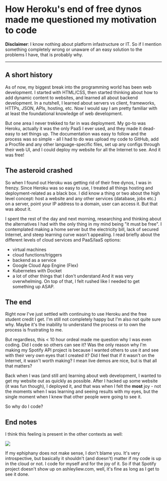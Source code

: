# How Heroku's end of free dynos made me questioned my motivation to code

**Disclaimer**: I know nothing about platform infastructure or IT. So if I mention something completely wrong or unaware of an easy solution to the problems I have, that is probably why.

---

## A short history

As of now, my biggest break into the programming world has been web development. I started with HTML/CSS, then started thinking about how to add dynamic content to websites, and learned all about backend development. In a nutshell, I learned about servers vs client, frameworks, HTTPs, JSON, APIs, hosting, etc. Now I would say I am pretty familiar with at least the foundational knowledge of web development. 

But one area I never trekked to far in was deployment. My go-to was Heroku, actually it was the only PaaS I ever used, and they made it dead-easy to set things up. The documentation was easy to follow and the process was so simple - all I had to do was upload my code to GitHub, add a Procfile and any other language-specific files, set up any configs through their web UI, and I could deploy my website for all the Internet to see. And it was free!

## The asteroid crashed

So when I found out Heroku was getting rid of their free dynos, I was in frenzy. Since Heroku was so easy to use, I treated all things hosting and deployment-related as a black box. I did know a thing or two about the high level concept: host a website and any other services (database, jobs etc.) on a server, point your IP address to a domain, user can access it. But that was about it. 

I spent the rest of the day and next morning, researching and thinking about the alternatives I had with the only thing in my mind being "it must be free". I contemplated making a home server but the electricity bill, lack of secured Internet, and steep learning curve wasn't appealing. I read briefly about the different levels of cloud services and PaaS/IaaS options:
- virtual machines
- cloud functions/triggers
- backend as a service
- Google Cloud App Engine (Flex)
- Kubernetes with Docket
- a lot of other things that I don't understand
And it was very overwhelming. On top of that, I felt rushed like I needed to get something up ASAP.

## The end

Right now I've just settled with continuing to use Heroku and the free student credit I get. I'm still not completely happy but I'm also not quite sure why. Maybe it's the inability to understand the process or to own the process is frustrating to me.

But regardless, this < 10 hour ordeal made me question why I was even coding. Did I code so others can see it? Was the only reason why I'm making my Spotify API project is because I wanted others to use it and see with their very own eyes that I created it? Did I feel that if it wasn't on the Internet, it wasn't worth making? I mean live demos are nice, but is that all that matters?

Back when I was (and still am) learning about web development, I wanted to get my website out as quickly as possible. After I hacked up some website (it was fun though), I deployed it, and that was when I felt the **most** joy - not the moments when I was learning and seeing results with my eyes, but the single moment when I knew that other people were going to see it.

So why do I code?

## End notes

I think this feeling is present in the other contexts as well:

![](https://media.discordapp.net/attachments/751122448543645726/1012228963856298024/IMG_1063.PNG?width=704&height=1253)

If my ephiphany does not make sense, I don't blame you. It's very introspective, but basically it shouldn't (and doesn't) matter if my code is up in the cloud or not. I code for myself and for the joy of it. So if that Spotify project doesn't show up on ashleyliew.com, well, it's fine as long as I get to see it done.
